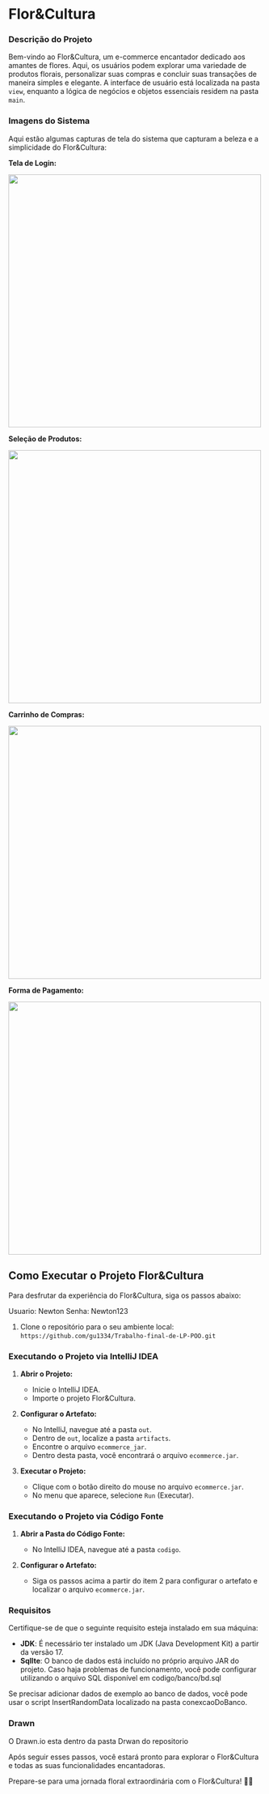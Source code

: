 # Flor&Cultura
### Descrição do Projeto

Bem-vindo ao Flor&Cultura, um e-commerce encantador dedicado aos amantes de flores. Aqui, os usuários podem explorar uma variedade de produtos florais, personalizar suas compras e concluir suas transações de maneira simples e elegante. A interface de usuário está localizada na pasta `view`, enquanto a lógica de negócios e objetos essenciais residem na pasta `main`.

### Imagens do Sistema

Aqui estão algumas capturas de tela do sistema que capturam a beleza e a simplicidade do Flor&Cultura:

 **Tela de Login:**

   <img src="https://github.com/gu1334/Trabalho-final-de-LP-POO/blob/main/login.png" style="width:500px;"/>
   

 **Seleção de Produtos:**

   <img src="https://github.com/gu1334/Trabalho-final-de-LP-POO/blob/main/principal.png" style="width:500px;"/>


 **Carrinho de Compras:**
 
   <img src="https://github.com/gu1334/Trabalho-final-de-LP-POO/blob/main/carrinho.png" style="width:500px;"/>


 **Forma de Pagamento:**

   <img src="https://github.com/gu1334/Trabalho-final-de-LP-POO/blob/main/pagamento.png" style="width:500px;"/>


## Como Executar o Projeto Flor&Cultura

Para desfrutar da experiência do Flor&Cultura, siga os passos abaixo:

Usuario: Newton
Senha: Newton123

1. Clone o repositório para o seu ambiente local:
   `https://github.com/gu1334/Trabalho-final-de-LP-POO.git`

### Executando o Projeto via IntelliJ IDEA

1. **Abrir o Projeto:**
   - Inicie o IntelliJ IDEA.
   - Importe o projeto Flor&Cultura.

2. **Configurar o Artefato:**
   - No IntelliJ, navegue até a pasta `out`.
   - Dentro de `out`, localize a pasta `artifacts`.
   - Encontre o arquivo `ecommerce_jar`.
   - Dentro desta pasta, você encontrará o arquivo `ecommerce.jar`.

3. **Executar o Projeto:**
   - Clique com o botão direito do mouse no arquivo `ecommerce.jar`.
   - No menu que aparece, selecione `Run` (Executar).

### Executando o Projeto via Código Fonte

1. **Abrir a Pasta do Código Fonte:**
   - No IntelliJ IDEA, navegue até a pasta `codigo`.

2. **Configurar o Artefato:**
   - Siga os passos acima a partir do item 2 para configurar o artefato e localizar o arquivo `ecommerce.jar`.

### Requisitos

Certifique-se de que o seguinte requisito esteja instalado em sua máquina:

- **JDK**: É necessário ter instalado um JDK (Java Development Kit) a partir da versão 17.
- **SqlIte**: O banco de dados está incluído no próprio arquivo JAR do projeto. Caso haja problemas de funcionamento, você pode configurar utilizando o arquivo SQL disponível em codigo/banco/bd.sql

Se precisar adicionar dados de exemplo ao banco de dados, você pode usar o script InsertRandomData localizado na pasta conexcaoDoBanco.

### Drawn
O Drawn.io esta dentro da pasta Drwan do repositorio

Após seguir esses passos, você estará pronto para explorar o Flor&Cultura e todas as suas funcionalidades encantadoras.

Prepare-se para uma jornada floral extraordinária com o Flor&Cultura! 🌸🌿
